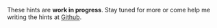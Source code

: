These hints are **work in progress**. Stay tuned for more or come help me writing the hints at [Github](https://github.com/nice-game-hints/whateverland).
